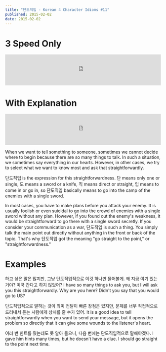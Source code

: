 ```yaml
---
title: "단도직입 - Korean 4 Character Idioms #11"
published: 2015-02-02
date: 2015-02-02
---
```


#  3 Speed Only

<iframe id="audio_iframe" src="https://www.podbean.com/media/player/4yp8m-538498/initByJs/1/auto/1?skin=4" width="100%" height="100" frameborder="0" scrolling="no"></iframe>

#  With Explanation

<iframe id="audio_iframe" src="https://www.podbean.com/media/player/jcbhs-53849d/initByJs/1/auto/1?skin=4" width="100%" height="100" frameborder="0" scrolling="no"></iframe>

When we want to tell something to someone, sometimes we cannot decide where to begin because there are so many things to talk. In such a situation, we sometimes say everything in our hearts. However, in other cases, we try to select what we want to know most and ask that straightforwardly.

단도직입 is the expression for this straightforwardness. 단 means only one or single, 도 means a sword or a knife, 직 means direct or straight, 입 means to come in or go in, so 단도직입 basically means to go into the camp of the enemies with a single sword.

In most cases, you have to make plans before you attack your enemy. It is usually foolish or even suicidal to go into the crowd of enemies with a single sword without any plan. However, if you found out the enemy's weakness, it would be straightforward to go there with a single sword secretly. If you consider your communication as a war, 단도직입 is such a thing. You simply talk the main point out directly without anything in the front or back of the topic. That's why 단도직입 got the meaning "go straight to the point," or "straightforwardness."

#  Examples

하고 싶은 말은 많지만, 그냥 단도직입적으로 이것 하나만 물어볼게. 왜 지금 여기 있는 거야? 미국 간다고 하지 않았어?
I have so many things to ask you, but I will ask you this straightforwardly. Why are you here? Didn't you say that you would go to US?

단도직입적으로 말하는 것이 의미 전달이 빠른 장점은 있지만, 문제를 너무 직접적으로 드러내서 듣는 사람에게 상처를 줄 수가 있어.
It is a good idea to tell straightforwardly when you want to send your message, but it opens the problem so directly that it can give some wounds to the listener's heart.

여러 번 힌트를 줬는데도 못 알아 들으니, 다음 번에는 단도직입적으로 말해야겠다.
I gave him hints many times, but he doesn't have a clue. I should go straight to the point next time.